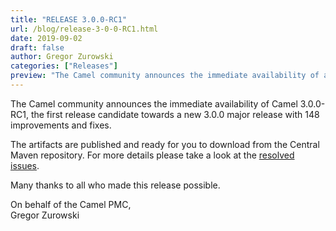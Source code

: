 ```yaml
---
title: "RELEASE 3.0.0-RC1"
url: /blog/release-3-0-0-RC1.html
date: 2019-09-02
draft: false
author: Gregor Zurowski
categories: ["Releases"]
preview: "The Camel community announces the immediate availability of a new release candidate Camel 3.0.0-RC1"
---
```



The Camel community announces the immediate availability of Camel 3.0.0-RC1, the first release candidate towards a new 3.0.0 major release with 148 improvements and fixes.

The artifacts are published and ready for you to download from the Central Maven repository. For more details please take a look at the  [resolved issues](/releases/release-3.0.0-RC1/#resolved).

Many thanks to all who made this release possible.

On behalf of the Camel PMC,  
Gregor Zurowski
